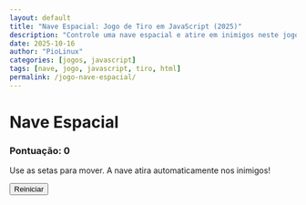 ```yaml
---
layout: default
title: "Nave Espacial: Jogo de Tiro em JavaScript (2025)"
description: "Controle uma nave espacial e atire em inimigos neste jogo clássico. Feito com HTML, CSS e JavaScript puro — sem frameworks."
date: 2025-10-16
author: "PioLinux"
categories: [jogos, javascript]
tags: [nave, jogo, javascript, tiro, html]
permalink: /jogo-nave-espacial/
---
```



<h1>Nave Espacial</h1>
<div class="game-info">
<h3>Pontuação: <span id="spaceShooterScore">0</span></h3>
</div>
<div class="game-container">
<p>Use as setas para mover. A nave atira automaticamente nos inimigos!</p>
<canvas height="400" id="spaceShooterCanvas" width="400"></canvas>
<button onclick="resetSpaceShooterGame()">Reiniciar</button>
</div>
